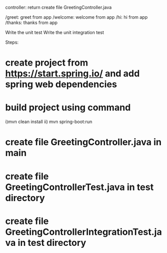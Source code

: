 controller: return
create file GreetingController.java

/greet: greet from app
/welcome: welcome from app
/hi: hi from app
/thanks: thanks from app

Write the unit test 
Write the unit integration test 

Steps:
# create project from https://start.spring.io/ and add spring web dependencies
# build project using command 
   i)mvn clean install 
   ii) mvn spring-boot:run
# create file GreetingController.java in main
# create file GreetingControllerTest.java in test directory
# create file GreetingControllerIntegrationTest.java in test directory

